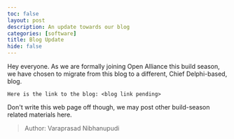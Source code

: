 ```yaml
---
toc: false
layout: post
description: An update towards our blog 
categories: [software] 
title: Blog Update
hide: false
---
```


Hey everyone. As we are formally joining Open Alliance this build season, we have chosen to migrate from this blog to a different, Chief Delphi-based, blog. 

`Here is the link to the blog: <blog link pending>`

Don't write this web page off though, we may post other build-season related materials here.

> Author: Varaprasad Nibhanupudi